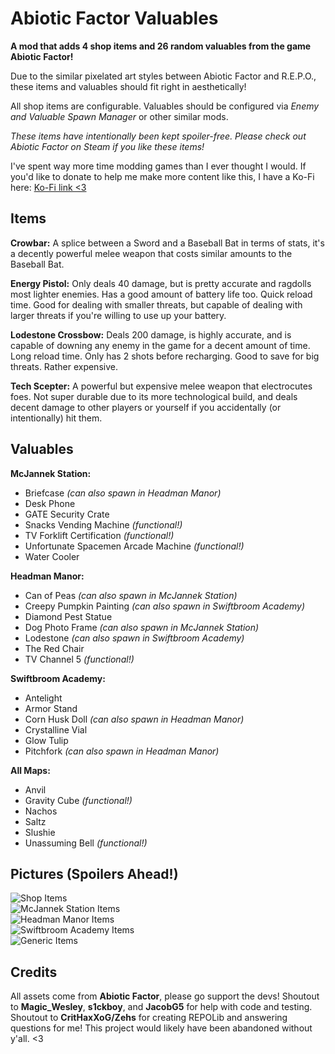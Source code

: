 # Abiotic Factor Valuables

**A mod that adds 4 shop items and 26 random valuables from the game Abiotic Factor!** <br>

Due to the similar pixelated art styles between Abiotic Factor and R.E.P.O., these items and valuables should fit right in aesthetically! <br>

All shop items are configurable. Valuables should be configured via *Enemy and Valuable Spawn Manager* or other similar mods. <br>

*These items have intentionally been kept spoiler-free. Please check out Abiotic Factor on Steam if you like these items!*

I've spent way more time modding games than I ever thought I would. If you'd like to donate to help me make more content like this, I have a Ko-Fi here: [Ko-Fi link <3](http://ko-fi.com/nikkidarkmatter)

## Items

**Crowbar:** A splice between a Sword and a Baseball Bat in terms of stats, it's a decently powerful melee weapon that costs similar amounts to the Baseball Bat. <br>

**Energy Pistol:** Only deals 40 damage, but is pretty accurate and ragdolls most lighter enemies. Has a good amount of battery life too. Quick reload time. Good for dealing with smaller threats, but capable of dealing with larger threats if you're willing to use up your battery. <br>

**Lodestone Crossbow:** Deals 200 damage, is highly accurate, and is capable of downing any enemy in the game for a decent amount of time. Long reload time. Only has 2 shots before recharging. Good to save for big threats. Rather expensive. <br>

**Tech Scepter:** A powerful but expensive melee weapon that electrocutes foes. Not super durable due to its more technological build, and deals decent damage to other players or yourself if you accidentally (or intentionally) hit them. <br>

## Valuables

**McJannek Station:**
- Briefcase *(can also spawn in Headman Manor)*
- Desk Phone
- GATE Security Crate
- Snacks Vending Machine *(functional!)*
- TV Forklift Certification *(functional!)*
- Unfortunate Spacemen Arcade Machine *(functional!)*
- Water Cooler

**Headman Manor:**
- Can of Peas *(can also spawn in McJannek Station)*
- Creepy Pumpkin Painting *(can also spawn in Swiftbroom Academy)*
- Diamond Pest Statue
- Dog Photo Frame *(can also spawn in McJannek Station)*
- Lodestone *(can also spawn in Swiftbroom Academy)*
- The Red Chair
- TV Channel 5 *(functional!)*

**Swiftbroom Academy:**
- Antelight
- Armor Stand
- Corn Husk Doll *(can also spawn in Headman Manor)*
- Crystalline Vial
- Glow Tulip
- Pitchfork *(can also spawn in Headman Manor)*

**All Maps:**
- Anvil
- Gravity Cube *(functional!)*
- Nachos
- Saltz
- Slushie
- Unassuming Bell *(functional!)*

## Pictures (Spoilers Ahead!)

![Shop Items](https://i.imgur.com/HV2g5Wj.png) <br>
![McJannek Station Items](https://i.imgur.com/W5mC7OE.png) <br>
![Headman Manor Items](https://i.imgur.com/66YCGkc.png) <br>
![Swiftbroom Academy Items](https://i.imgur.com/ohsSqah.png) <br>
![Generic Items](https://i.imgur.com/6PjSVmS.png) <br>

## Credits

All assets come from **Abiotic Factor**, please go support the devs! Shoutout to **Magic_Wesley**, **s1ckboy**, and **JacobG5** for help with code and testing. Shoutout to **CritHaxXoG/Zehs** for creating REPOLib and answering questions for me! This project would likely have been abandoned without y'all. <3